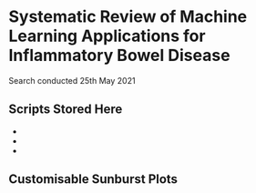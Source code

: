 # Systematic Review of Machine Learning Applications for Inflammatory Bowel Disease

Search conducted 25th May 2021

## Scripts Stored Here

*
*
*

## Customisable Sunburst Plots
